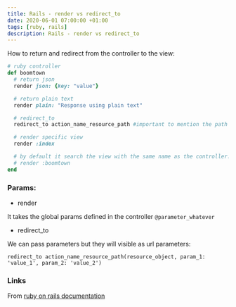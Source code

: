 ```yaml
---
title: Rails - render vs redirect_to
date: 2020-06-01 07:00:00 +01:00
tags: [ruby, rails]
description: Rails - render vs redirect_to
---
```


How to return and redirect from the controller to the view:

```ruby
# ruby controller
def boomtown
  # return json
  render json: {key: "value"}

  # return plain text
  render plain: "Response using plain text"

  # redirect_to
  redirect_to action_name_resource_path #important to mention the path

  # render specific view
  render :index

  # by default it search the view with the same name as the controller. Eg:
  # render :boomtown
end
```

### Params:

- render

It takes the global params defined in the controller `@parameter_whatever`

- redirect_to

We can pass parameters but they will visible as url parameters:

```
redirect_to action_name_resource_path(resource_object, param_1: 'value_1', param_2: 'value_2')
```

### Links

From [ruby on rails documentation](https://guides.rubyonrails.org/layouts_and_rendering.html)